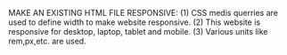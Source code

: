 MAKE AN EXISTING HTML FILE RESPONSIVE:
(1) CSS medis querries are used to define width to make website responsive.
(2) This website is responsive for desktop, laptop, tablet and mobile.
(3) Various units like rem,px,etc. are used.
